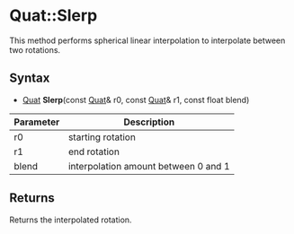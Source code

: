 # Quat::Slerp

This method performs spherical linear interpolation to interpolate between two rotations.

## Syntax

- [Quat](Quat.md) **Slerp**(const [Quat](Quat)& r0, const [Quat](Quat)& r1, const float blend)

| Parameter | Description |
|---|---|
| r0 | starting rotation |
| r1 | end rotation |
| blend | interpolation amount between 0 and 1 |

## Returns

Returns the interpolated rotation.
